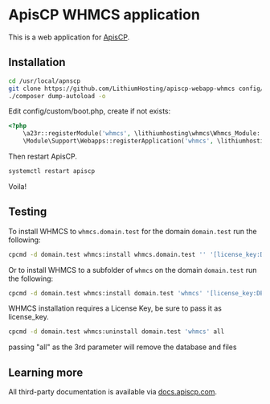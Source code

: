 # ApisCP WHMCS application

This is a web application for [ApisCP](https://apiscp.com).

## Installation

```bash
cd /usr/local/apnscp
git clone https://github.com/LithiumHosting/apiscp-webapp-whmcs config/custom/webapps/whmcs
./composer dump-autoload -o
```
Edit config/custom/boot.php, create if not exists:

```php
<?php
	\a23r::registerModule('whmcs', \lithiumhosting\whmcs\Whmcs_Module::class);
	\Module\Support\Webapps::registerApplication('whmcs', \lithiumhosting\whmcs\Handler::class);
```

Then restart ApisCP.

```bash
systemctl restart apiscp
```

Voila!

## Testing
To install WHMCS to `whmcs.domain.test` for the domain `domain.test` run the following:
```bash
cpcmd -d domain.test whmcs:install whmcs.domain.test '' '[license_key:DEV123XYZ]'
```
Or to install WHMCS to a subfolder of `whmcs` on the domain `domain.test` run the following:
```bash
cpcmd -d domain.test whmcs:install domain.test 'whmcs' '[license_key:DEV123XYZ]'
```
WHMCS installation requires a License Key, be sure to pass it as license_key.

```bash
cpcmd -d domain.test whmcs:uninstall domain.test 'whmcs' all
```
passing "all" as the 3rd parameter will remove the database and files

## Learning more
All third-party documentation is available via [docs.apiscp.com](https://docs.apiscp.com/admin/webapps/Custom/).
